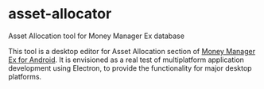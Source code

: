 # asset-allocator
Asset Allocation tool for Money Manager Ex database

This tool is a desktop editor for Asset Allocation section of [Money Manager Ex for Android](http://android.moneymanagerex.org/). It is envisioned as a real test of multiplatform application development using Electron, to provide the functionality for major desktop platforms.